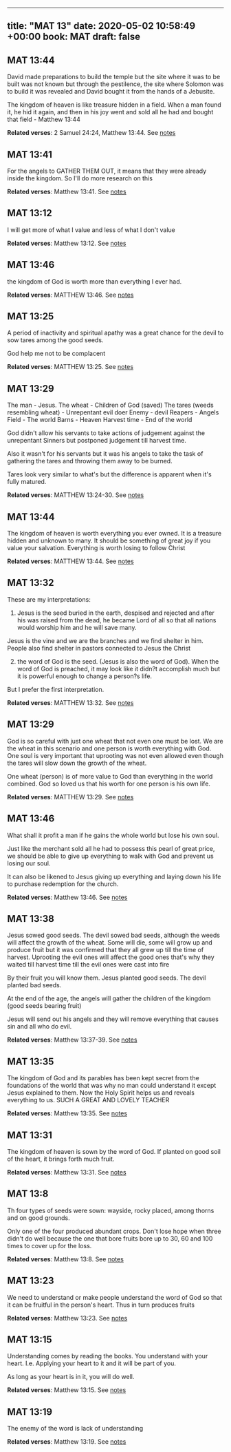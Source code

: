 
---
title: "MAT 13"
date: 2020-05-02 10:58:49 +00:00
book: MAT
draft: false
---

## MAT 13:44

David made preparations to build the temple but the site where it was to be built was not known but through the pestilence, the site where Solomon was to build it was revealed and David bought it from the hands of a Jebusite.

The kingdom of heaven is like treasure hidden in a field. When a man found it, he hid it again, and then in his joy went and sold all he had and bought that field - Matthew 13:44

**Related verses**: 2 Samuel 24:24, Matthew 13:44. See [notes](https://my.bible.com/notes/3420548274280194926)


## MAT 13:41

For the angels to GATHER THEM OUT, it means that they were already inside the kingdom. So I'll do more research on this

**Related verses**: Matthew 13:41. See [notes](https://my.bible.com/notes/3420539310582784760)


## MAT 13:12

I will get more of what I value and less of what I don't value

**Related verses**: Matthew 13:12. See [notes](https://my.bible.com/notes/3295819315790209251)


## MAT 13:46

the kingdom of God is worth more than everything I ever had.

**Related verses**: MATTHEW 13:46. See [notes](https://my.bible.com/notes/3220380446689583838)


## MAT 13:25

A period of inactivity and spiritual apathy was a great chance for the devil to sow tares among the good seeds.

God help me not to be complacent

**Related verses**: MATTHEW 13:25. See [notes](https://my.bible.com/notes/3216011854460215495)


## MAT 13:29

The man - Jesus. 
The wheat - Children of God (saved) 
The tares (weeds resembling wheat) - Unrepentant evil doer
Enemy - devil
Reapers - Angels
Field - The world
Barns - Heaven
Harvest time - End of the world

God didn't allow his servants to take actions of judgement against the unrepentant Sinners but postponed judgement till harvest time.

Also it wasn't for his servants but it was his angels to take the task of gathering the tares and throwing them away to be burned.

Tares look very similar to what's but the difference is apparent when it's fully matured.

**Related verses**: MATTHEW 13:24-30. See [notes](https://my.bible.com/notes/3216007761457045621)


## MAT 13:44

The kingdom of heaven is worth everything you ever owned. It is a treasure hidden and unknown to many. It should be something of great joy if you value your salvation. Everything is worth losing to follow Christ

**Related verses**: MATTHEW 13:44. See [notes](https://my.bible.com/notes/2838518444906504761)


## MAT 13:32

These are my interpretations:

1) Jesus is the seed buried in the earth, despised and rejected and after his was raised from the dead, he became Lord of all so that all nations would worship him and he will save many.

Jesus is the vine and we are the branches and we find shelter in him. People also find shelter in pastors connected to Jesus the Christ 

2) the word of God is the seed. (Jesus is also the word of God). When the word of God is preached, it may look like it didn?t accomplish much but it is powerful enough to change a person?s life.

But I prefer the first interpretation.

**Related verses**: MATTHEW 13:32. See [notes](https://my.bible.com/notes/2834919250769732472)


## MAT 13:29

God is so careful with just one wheat that not even one must be lost. We are the wheat in this scenario and one person is worth everything with God. One soul is very important that uprooting was not even allowed even though the tares will slow down the growth of the wheat.

One wheat (person) is of more value to God than everything in the world combined. God so loved us that his worth for one person is his own life.

**Related verses**: MATTHEW 13:29. See [notes](https://my.bible.com/notes/2834913730394579796)


## MAT 13:46

What shall it profit a man if he gains the whole world but lose his own soul.

Just like the merchant sold all he had to possess this pearl of great price, we should be able to give up everything to walk with God and prevent us losing our soul.

It can also be likened to Jesus giving up everything and laying down his life to purchase redemption for the church.

**Related verses**: Matthew 13:46. See [notes](https://my.bible.com/notes/2511577516637675894)


## MAT 13:38

Jesus sowed good seeds. The devil sowed bad seeds, although the weeds will affect the growth of the wheat. Some will die, some will grow up and produce fruit but it was confirmed that they all grew up till the time of harvest. Uprooting the evil ones will affect the good ones that's why they waited till harvest time till the evil ones were cast into fire 

By their fruit you will know them. Jesus planted good seeds. The devil planted bad seeds.

At the end of the age, the angels will gather the children of the kingdom (good seeds bearing fruit)

Jesus will send out his angels and they will remove everything that causes sin and all who do evil.

**Related verses**: Matthew 13:37-39. See [notes](https://my.bible.com/notes/2509415361859543205)


## MAT 13:35

The kingdom of God and its parables has been kept secret from the foundations of the world that was why no man could understand it except Jesus explained to them. Now the Holy Spirit helps us and reveals everything to us. SUCH A GREAT AND LOVELY TEACHER

**Related verses**: Matthew 13:35. See [notes](https://my.bible.com/notes/2509405278266187909)


## MAT 13:31

The kingdom of heaven is sown by the word of God. If planted on good soil of the heart, it brings forth much fruit.

**Related verses**: Matthew 13:31. See [notes](https://my.bible.com/notes/2508690228312268828)


## MAT 13:8

Th four types of seeds were sown: wayside, rocky placed, among thorns and on good grounds.

Only one of the four produced abundant crops. Don't lose hope when three didn't do well because the one that bore fruits bore up to 30, 60 and 100 times to cover up for the loss.

**Related verses**: Matthew 13:8. See [notes](https://my.bible.com/notes/2508682149990490113)


## MAT 13:23

We need to understand or make people understand the word of God so that it can be fruitful in the person's heart. Thus in turn produces fruits

**Related verses**: Matthew 13:23. See [notes](https://my.bible.com/notes/2506515527271965609)


## MAT 13:15

Understanding comes by reading the books. You understand with your heart. I.e. Applying your heart to it and it will be part of you. 

As long as your heart is in it, you will do well.

**Related verses**: Matthew 13:15. See [notes](https://my.bible.com/notes/2506509673441256353)


## MAT 13:19

The enemy of the word is lack of understanding

**Related verses**: Matthew 13:19. See [notes](https://my.bible.com/notes/2457371362944868997)

